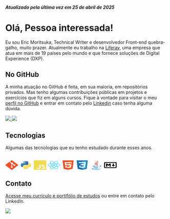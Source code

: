 ##### Atualizado pela última vez em 25 de abril de 2025

# Olá, Pessoa interessada!

Eu sou Eric Moritsuka, Technical Writer e desenvolvedor Front-end quebra-galho, muito prazer. Atualmente eu trabalho na [Liferay](https://www.liferay.com/pt/), uma empresa que atua em mais de 19 países pelo mundo e que fornece soluções de Digital Experience (DXP).

## No GitHub

A minha atuação no GitHub é feita, em sua maioria, em repositórios privados. Mas tenho algumas contribuições públicas em projetos e exercícios que fiz em alguns cursos. Fique à vontade para visitar o meu [perfil no GitHub](https://github.com/ericthmoritsuka) e entrar em contato pelo [Linkedin](https://www.linkedin.com/in/ericthmoritsuka/) caso tenha alguma dúvida.

<div>
<a href="https://github.com/ericthmoritsuka">
<img loading="lazy" height="180em" src="https://github-readme-stats.vercel.app/api/top-langs/?username=ericthmoritsuka&layout=compact&langs_count=7&theme=dracula"/>
<img loading="lazy" height="180em" src="https://github-readme-stats.vercel.app/api?username=ericthmoritsuka&show_icons=true&theme=dracula&include_all_commits=true&count_private=false"/></a>
</div>

## Tecnologias

Algumas das tecnologias que eu tenho estudado durante esses anos.

<div style="display: inline_block"><br>
  <img align="center" alt="Eric-Python" height="30" width="40" src="https://raw.githubusercontent.com/devicons/devicon/master/icons/git/git-original.svg">
  <img align="center" alt="Eric-Python" height="30" width="40" src="https://raw.githubusercontent.com/devicons/devicon/master/icons/python/python-original.svg">
  <img align="center" alt="Eric-Js" height="30" width="40" src="https://raw.githubusercontent.com/devicons/devicon/master/icons/javascript/javascript-plain.svg">
  <img align="center" alt="Eric-React" height="30" width="40" src="https://raw.githubusercontent.com/devicons/devicon/master/icons/react/react-original.svg">
  <img align="center" alt="Eric-HTML" height="30" width="40" src="https://raw.githubusercontent.com/devicons/devicon/master/icons/html5/html5-original.svg">
  <img align="center" alt="Eric-CSS" height="30" width="40" src="https://raw.githubusercontent.com/devicons/devicon/master/icons/css3/css3-original.svg">
  <img align="center" alt="Eric-Java" height="30" width="40" src="https://raw.githubusercontent.com/devicons/devicon/master/icons/java/java-original.svg">
  <img align="center" alt="Eric-MarkDown" height="30" width="40" src="https://raw.githubusercontent.com/devicons/devicon/master/icons/markdown/markdown-original.svg">
</div>

## Contato

[Acesse meu currículo e portifólio de estudos](https://ericthmoritsuka.github.io/) ou entre em contato pelo LinkedIn.

<a href="https://www.linkedin.com/in/ericthmoritsuka/" target="_blank"><img src="https://img.shields.io/badge/-LinkedIn-%230077B5?style=for-the-badge&logo=linkedin&logoColor=white" target="_blank"></a>
</div>

